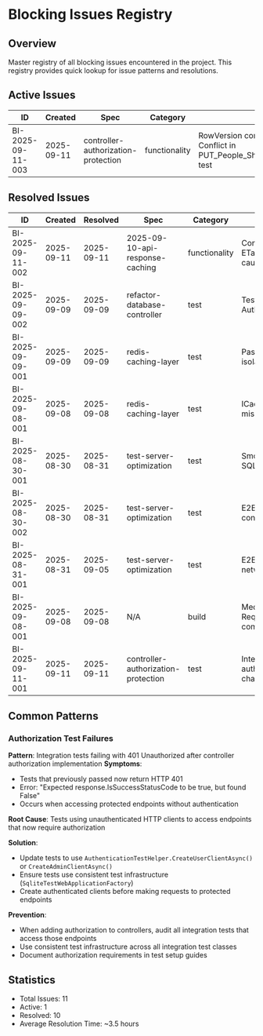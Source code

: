 # Blocking Issues Registry

## Overview
Master registry of all blocking issues encountered in the project. This registry provides quick lookup for issue patterns and resolutions.

## Active Issues
| ID | Created | Spec | Category | Description | Severity |
|---|---|---|---|---|---|
| BI-2025-09-11-003 | 2025-09-11 | controller-authorization-protection | functionality | RowVersion concurrency control 409 Conflict in PUT_People_Should_Update_Person_Roles test | high |

## Resolved Issues
| ID | Created | Resolved | Spec | Category | Description | Resolution Summary |
|---|---|---|---|---|---|---|
| BI-2025-09-11-002 | 2025-09-11 | 2025-09-11 | 2025-09-10-api-response-caching | functionality | ConditionalRequestMiddleware ETag comparison logic failures causing 6 tests to be skipped | Fixed HTTP header API usage, middleware pipeline registration, and test environment configuration - all 6 tests now pass |
| BI-2025-09-09-002 | 2025-09-09 | 2025-09-09 | refactor-database-controller | test | Test delay anti-pattern in AuthInterceptor tests | Refactored to use fakeAsync/tick instead of setTimeout delays |
| BI-2025-09-09-001 | 2025-09-09 | 2025-09-09 | redis-caching-layer | test | Password reset tests database isolation failure | Fixed DatabaseTestService to clean Users and PasswordResetTokens tables |
| BI-2025-09-08-001 | 2025-09-08 | 2025-09-08 | redis-caching-layer | test | ICacheService DI registration missing in integration tests | Unified ICacheService interfaces between App and Infrastructure layers |
| BI-2025-08-30-001 | 2025-08-30 | 2025-08-31 | test-server-optimization | test | Smoke test auth failure in CI - SQLite database path issues | Fixed TestDatabaseFactory to use current directory in CI, added 0.0.0.0 binding for Docker |
| BI-2025-08-30-002 | 2025-08-30 | 2025-08-31 | test-server-optimization | test | E2E test timeouts and API connection failures | Fixed manual cleanup timeout, hardcoded URLs, and Docker networking issues |
| BI-2025-08-31-001 | 2025-08-31 | 2025-09-05 | test-server-optimization | test | E2E tests failing in CI - Docker networking issues | Resolved by using correct playwright.config.webserver.ts configuration with Playwright's built-in webServer feature |
| BI-2025-09-08-001 | 2025-09-08 | 2025-09-08 | N/A | build | MediatR 13 RequestHandlerDelegate compilation errors in tests | Fixed by adding CancellationToken parameter to test delegate lambdas |
| BI-2025-09-11-001 | 2025-09-11 | 2025-09-11 | controller-authorization-protection | test | Integration tests failing after authorization and middleware changes | Updated compression tests to use authenticated HTTP clients and proper test infrastructure |

## Common Patterns

### Authorization Test Failures
**Pattern**: Integration tests failing with 401 Unauthorized after controller authorization implementation
**Symptoms**: 
- Tests that previously passed now return HTTP 401
- Error: "Expected response.IsSuccessStatusCode to be true, but found False"
- Occurs when accessing protected endpoints without authentication

**Root Cause**: Tests using unauthenticated HTTP clients to access endpoints that now require authorization

**Solution**: 
- Update tests to use `AuthenticationTestHelper.CreateUserClientAsync()` or `CreateAdminClientAsync()`
- Ensure tests use consistent test infrastructure (`SqliteTestWebApplicationFactory`)
- Create authenticated clients before making requests to protected endpoints

**Prevention**:
- When adding authorization to controllers, audit all integration tests that access those endpoints
- Use consistent test infrastructure across all integration test classes
- Document authorization requirements in test setup guides

## Statistics
- Total Issues: 11
- Active: 1
- Resolved: 10
- Average Resolution Time: ~3.5 hours